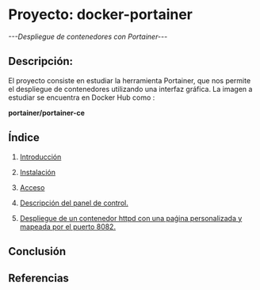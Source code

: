 # Proyecto: docker-portainer
*---Despliegue de contenedores con Portainer---*
## Descripción:
El proyecto consiste en estudiar la herramienta Portainer, que nos permite el despliegue de contenedores utilizando una interfaz gráfica.
La imagen a estudiar se encuentra en Docker Hub como :

**portainer/portainer-ce**

## Índice
1. [Introducción](https://github.com/estebancr1993/docker-portainer/blob/main/introduccion.md)

2. [Instalación](https://github.com/estebancr1993/docker-portainer/blob/main/instalacion.md)
3. [Acceso](https://github.com/estebancr1993/docker-portainer/blob/main/acceso.md) 
4. [Descripción del panel de control.](https://github.com/estebancr1993/docker-portainer/blob/main/descripcion.md)
5. [Despliegue de un contenedor httpd con una paǵina personalizada y mapeada por el puerto 8082.](https://github.com/estebancr1993/docker-portainer/blob/main/despliegue.md)


## Conclusión


## Referencias

